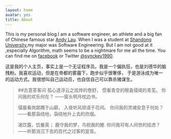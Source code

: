 ```yaml
---
layout: home
avatar: yes
title: About
---
```


This is my personal blog.I am a software engineer, an athlete and a big fan of Chinese famous star
[Andy Lau](http://www.awc618.com/?r=54447d0f8af75).
When I was a student at [Shandong University](http://www.sdu.edu.cn/),my major was Software Engineering.
But I am not good at it ,especially Algorithm, math seems to be a nightmare for me all the time. 
You can find me on [facebook](https://www.facebook.com/synckey) or Twitter [@synckey1990](https://twitter.com/synckey1990).

这是我的个人主页，事实上是一个无证程序员。我是一个偏执狂，也是刘德华的脑残粉。我喜欢运动，但是在帝都的雾霾下，跑步似乎很奢侈，
于是游泳成为唯一的运动方式。我很想叫自己运动员，也自信自己可以靠杀猪谋生。

>##古意答客问
>孤心逐浮云之炫烨的卷舒，
>惯看青空的眼喜侵阈的青芜。 
>你问我的欢乐何在？ 
>——窗头明月枕边书。
>
>侵晨看岗踯躅于山巅， 
>入夜听风琐语于花间。 
>你问我的灵魂安息于何处？ 
>——看那袅绕地，袅绕地升上去的炊烟。 
>
>渴饮露，饥餐英； 
>鹿守我的梦，鸟祝我的醒. 
>你问我可有人间世的挂虑？ 
>——听那消沉下去的百代之过客的跫音。